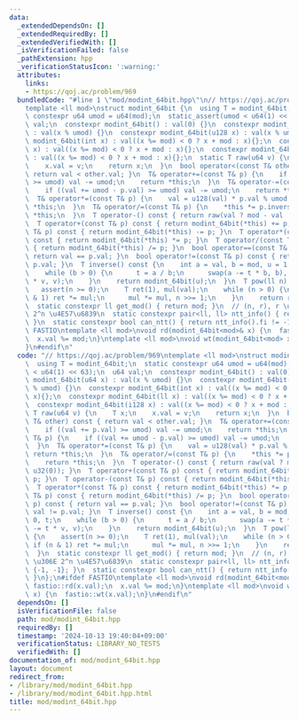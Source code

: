 ```yaml
---
data:
  _extendedDependsOn: []
  _extendedRequiredBy: []
  _extendedVerifiedWith: []
  _isVerificationFailed: false
  _pathExtension: hpp
  _verificationStatusIcon: ':warning:'
  attributes:
    links:
    - https://qoj.ac/problem/969
  bundledCode: "#line 1 \"mod/modint_64bit.hpp\"\n// https://qoj.ac/problem/969\n\
    template <ll mod>\nstruct modint_64bit {\n  using T = modint_64bit;\n  static\
    \ constexpr u64 umod = u64(mod);\n  static_assert(umod < u64(1) << 63);\n  u64\
    \ val;\n  constexpr modint_64bit() : val(0) {}\n  constexpr modint_64bit(u64 x)\
    \ : val(x % umod) {}\n  constexpr modint_64bit(u128 x) : val(x % umod) {}\n  constexpr\
    \ modint_64bit(int x) : val((x %= mod) < 0 ? x + mod : x){};\n  constexpr modint_64bit(ll\
    \ x) : val((x %= mod) < 0 ? x + mod : x){};\n  constexpr modint_64bit(i128 x)\
    \ : val((x %= mod) < 0 ? x + mod : x){};\n  static T raw(u64 v) {\n    T x;\n\
    \    x.val = v;\n    return x;\n  }\n  bool operator<(const T& other) const {\
    \ return val < other.val; }\n  T& operator+=(const T& p) {\n    if ((val += p.val)\
    \ >= umod) val -= umod;\n    return *this;\n  }\n  T& operator-=(const T& p) {\n\
    \    if ((val += umod - p.val) >= umod) val -= umod;\n    return *this;\n  }\n\
    \  T& operator*=(const T& p) {\n    val = u128(val) * p.val % umod;\n    return\
    \ *this;\n  }\n  T& operator/=(const T& p) {\n    *this *= p.inverse();\n    return\
    \ *this;\n  }\n  T operator-() const { return raw(val ? mod - val : u32(0)); }\n\
    \  T operator+(const T& p) const { return modint_64bit(*this) += p; }\n  T operator-(const\
    \ T& p) const { return modint_64bit(*this) -= p; }\n  T operator*(const T& p)\
    \ const { return modint_64bit(*this) *= p; }\n  T operator/(const T& p) const\
    \ { return modint_64bit(*this) /= p; }\n  bool operator==(const T& p) const {\
    \ return val == p.val; }\n  bool operator!=(const T& p) const { return val !=\
    \ p.val; }\n  T inverse() const {\n    int a = val, b = mod, u = 1, v = 0, t;\n\
    \    while (b > 0) {\n      t = a / b;\n      swap(a -= t * b, b), swap(u -= t\
    \ * v, v);\n    }\n    return modint_64bit(u);\n  }\n  T pow(ll n) const {\n \
    \   assert(n >= 0);\n    T ret(1), mul(val);\n    while (n > 0) {\n      if (n\
    \ & 1) ret *= mul;\n      mul *= mul, n >>= 1;\n    }\n    return ret;\n  }\n\
    \  static constexpr ll get_mod() { return mod; }\n  // (n, r), r \u306F 1 \u306E\
    \ 2^n \u4E57\u6839\n  static constexpr pair<ll, ll> ntt_info() { return {-1, -1};\
    \ }\n  static constexpr bool can_ntt() { return ntt_info().fi != -1; }\n};\n#ifdef\
    \ FASTIO\ntemplate <ll mod>\nvoid rd(modint_64bit<mod>& x) {\n  fastio::rd(x.val);\n\
    \  x.val %= mod;\n}\ntemplate <ll mod>\nvoid wt(modint_64bit<mod> x) {\n  fastio::wt(x.val);\n\
    }\n#endif\n"
  code: "// https://qoj.ac/problem/969\ntemplate <ll mod>\nstruct modint_64bit {\n\
    \  using T = modint_64bit;\n  static constexpr u64 umod = u64(mod);\n  static_assert(umod\
    \ < u64(1) << 63);\n  u64 val;\n  constexpr modint_64bit() : val(0) {}\n  constexpr\
    \ modint_64bit(u64 x) : val(x % umod) {}\n  constexpr modint_64bit(u128 x) : val(x\
    \ % umod) {}\n  constexpr modint_64bit(int x) : val((x %= mod) < 0 ? x + mod :\
    \ x){};\n  constexpr modint_64bit(ll x) : val((x %= mod) < 0 ? x + mod : x){};\n\
    \  constexpr modint_64bit(i128 x) : val((x %= mod) < 0 ? x + mod : x){};\n  static\
    \ T raw(u64 v) {\n    T x;\n    x.val = v;\n    return x;\n  }\n  bool operator<(const\
    \ T& other) const { return val < other.val; }\n  T& operator+=(const T& p) {\n\
    \    if ((val += p.val) >= umod) val -= umod;\n    return *this;\n  }\n  T& operator-=(const\
    \ T& p) {\n    if ((val += umod - p.val) >= umod) val -= umod;\n    return *this;\n\
    \  }\n  T& operator*=(const T& p) {\n    val = u128(val) * p.val % umod;\n   \
    \ return *this;\n  }\n  T& operator/=(const T& p) {\n    *this *= p.inverse();\n\
    \    return *this;\n  }\n  T operator-() const { return raw(val ? mod - val :\
    \ u32(0)); }\n  T operator+(const T& p) const { return modint_64bit(*this) +=\
    \ p; }\n  T operator-(const T& p) const { return modint_64bit(*this) -= p; }\n\
    \  T operator*(const T& p) const { return modint_64bit(*this) *= p; }\n  T operator/(const\
    \ T& p) const { return modint_64bit(*this) /= p; }\n  bool operator==(const T&\
    \ p) const { return val == p.val; }\n  bool operator!=(const T& p) const { return\
    \ val != p.val; }\n  T inverse() const {\n    int a = val, b = mod, u = 1, v =\
    \ 0, t;\n    while (b > 0) {\n      t = a / b;\n      swap(a -= t * b, b), swap(u\
    \ -= t * v, v);\n    }\n    return modint_64bit(u);\n  }\n  T pow(ll n) const\
    \ {\n    assert(n >= 0);\n    T ret(1), mul(val);\n    while (n > 0) {\n     \
    \ if (n & 1) ret *= mul;\n      mul *= mul, n >>= 1;\n    }\n    return ret;\n\
    \  }\n  static constexpr ll get_mod() { return mod; }\n  // (n, r), r \u306F 1\
    \ \u306E 2^n \u4E57\u6839\n  static constexpr pair<ll, ll> ntt_info() { return\
    \ {-1, -1}; }\n  static constexpr bool can_ntt() { return ntt_info().fi != -1;\
    \ }\n};\n#ifdef FASTIO\ntemplate <ll mod>\nvoid rd(modint_64bit<mod>& x) {\n \
    \ fastio::rd(x.val);\n  x.val %= mod;\n}\ntemplate <ll mod>\nvoid wt(modint_64bit<mod>\
    \ x) {\n  fastio::wt(x.val);\n}\n#endif\n"
  dependsOn: []
  isVerificationFile: false
  path: mod/modint_64bit.hpp
  requiredBy: []
  timestamp: '2024-10-13 19:40:04+09:00'
  verificationStatus: LIBRARY_NO_TESTS
  verifiedWith: []
documentation_of: mod/modint_64bit.hpp
layout: document
redirect_from:
- /library/mod/modint_64bit.hpp
- /library/mod/modint_64bit.hpp.html
title: mod/modint_64bit.hpp
---
```

